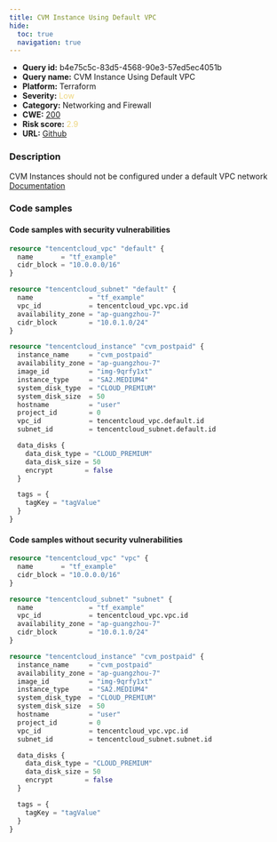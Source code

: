 ```yaml
---
title: CVM Instance Using Default VPC
hide:
  toc: true
  navigation: true
---
```


<style>
  .highlight .hll {
    background-color: #ff171742;
  }
  .md-content {
    max-width: 1100px;
    margin: 0 auto;
  }
</style>

-   **Query id:** b4e75c5c-83d5-4568-90e3-57ed5ec4051b
-   **Query name:** CVM Instance Using Default VPC
-   **Platform:** Terraform
-   **Severity:** <span style="color:#edd57e">Low</span>
-   **Category:** Networking and Firewall
-   **CWE:** <a href="https://cwe.mitre.org/data/definitions/200.html" onclick="newWindowOpenerSafe(event, 'https://cwe.mitre.org/data/definitions/200.html')">200</a>
-   **Risk score:** <span style="color:#edd57e">2.9</span>
-   **URL:** [Github](https://github.com/Checkmarx/kics/tree/master/assets/queries/terraform/tencentcloud/cvm_instance_using_default_vpc)

### Description
CVM Instances should not be configured under a default VPC network<br>
[Documentation](https://registry.terraform.io/providers/tencentcloudstack/tencentcloud/latest/docs/resources/instance#vpc_id)

### Code samples
#### Code samples with security vulnerabilities
```tf title="Positive test num. 1 - tf file" hl_lines="22 23"
resource "tencentcloud_vpc" "default" {
  name       = "tf_example"
  cidr_block = "10.0.0.0/16"
}

resource "tencentcloud_subnet" "default" {
  name              = "tf_example"
  vpc_id            = tencentcloud_vpc.vpc.id
  availability_zone = "ap-guangzhou-7"
  cidr_block        = "10.0.1.0/24"
}

resource "tencentcloud_instance" "cvm_postpaid" {
  instance_name     = "cvm_postpaid"
  availability_zone = "ap-guangzhou-7"
  image_id          = "img-9qrfy1xt"
  instance_type     = "SA2.MEDIUM4"
  system_disk_type  = "CLOUD_PREMIUM"
  system_disk_size  = 50
  hostname          = "user"
  project_id        = 0
  vpc_id            = tencentcloud_vpc.default.id
  subnet_id         = tencentcloud_subnet.default.id

  data_disks {
    data_disk_type = "CLOUD_PREMIUM"
    data_disk_size = 50
    encrypt        = false
  }

  tags = {
    tagKey = "tagValue"
  }
}

```


#### Code samples without security vulnerabilities
```tf title="Negative test num. 1 - tf file"
resource "tencentcloud_vpc" "vpc" {
  name       = "tf_example"
  cidr_block = "10.0.0.0/16"
}

resource "tencentcloud_subnet" "subnet" {
  name              = "tf_example"
  vpc_id            = tencentcloud_vpc.vpc.id
  availability_zone = "ap-guangzhou-7"
  cidr_block        = "10.0.1.0/24"
}

resource "tencentcloud_instance" "cvm_postpaid" {
  instance_name     = "cvm_postpaid"
  availability_zone = "ap-guangzhou-7"
  image_id          = "img-9qrfy1xt"
  instance_type     = "SA2.MEDIUM4"
  system_disk_type  = "CLOUD_PREMIUM"
  system_disk_size  = 50
  hostname          = "user"
  project_id        = 0
  vpc_id            = tencentcloud_vpc.vpc.id
  subnet_id         = tencentcloud_subnet.subnet.id

  data_disks {
    data_disk_type = "CLOUD_PREMIUM"
    data_disk_size = 50
    encrypt        = false
  }

  tags = {
    tagKey = "tagValue"
  }
}

```

